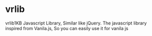 # vrlib
vrlib1KB Javascript Library, Similar like jQuery. The javascript library inspired from Vanila.js, So you can easily use it for vanila js
